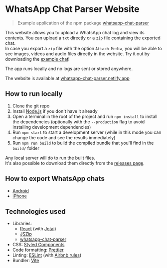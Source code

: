 # WhatsApp Chat Parser Website

> Example application of the npm package [whatsapp-chat-parser](https://github.com/Pustur/whatsapp-chat-parser)

This website allows you to upload a WhatsApp chat log and view its contents.
You can upload a `txt` directly or a `zip` file containing the exported chat.  
In case you export a `zip` file with the option `Attach Media`, you will be able to see images, videos and audio files directly in the website. Try it out by downloading the [example chat](https://github.com/Pustur/whatsapp-chat-parser-website/blob/master/src/assets/whatsapp-chat-parser-example.zip)!

The app runs locally and no logs are sent or stored anywhere.

The website is available at [whatsapp-chat-parser.netlify.app](https://whatsapp-chat-parser.netlify.app/)

## How to run locally

1. Clone the git repo
2. Install [Node.js](https://nodejs.org/en/) if you don't have it already
3. Open a terminal in the root of the project and run `npm install` to install the dependencies (optionally with the `--production` flag to avoid installing development dependencies)
4. Run `npm start` to start a development server (while in this mode you can change the code and see the results immediately)
5. Run `npm run build` to build the compiled bundle that you'll find in the `build/` folder

Any local server will do to run the built files.  
It's also possible to download them directly from the [releases page](https://github.com/Pustur/whatsapp-chat-parser-website/releases).

## How to export WhatsApp chats

- [Android](https://faq.whatsapp.com/android/chats/how-to-save-your-chat-history)
- [iPhone](https://faq.whatsapp.com/iphone/chats/how-to-back-up-to-icloud/)

## Technologies used

- Libraries:
  - [React](https://reactjs.org/) (with [Jotai](https://jotai.org/))
  - [JSZip](https://stuk.github.io/jszip/)
  - [whatsapp-chat-parser](https://github.com/Pustur/whatsapp-chat-parser)
- CSS: [Styled Components](https://www.styled-components.com/)
- Code formatting: [Prettier](https://prettier.io/)
- Linting: [ESLint](https://eslint.org/) (with [Airbnb rules](https://www.npmjs.com/package/eslint-config-airbnb))
- Bundler: [Vite](https://vitejs.dev/)